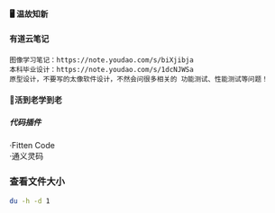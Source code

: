 #### 🖥️ 温故知新

#### 有道云笔记
```text
图像学习笔记：https://note.youdao.com/s/biXjibja
本科毕业设计：https://note.youdao.com/s/1dcNJWSa
原型设计，不要写的太像软件设计，不然会问很多相关的 功能测试、性能测试等问题！
```

#### 🌈活到老学到老

##### 代码插件
·Fitten Code	
·通义灵码

### 查看文件大小
```bash
du -h -d 1
```